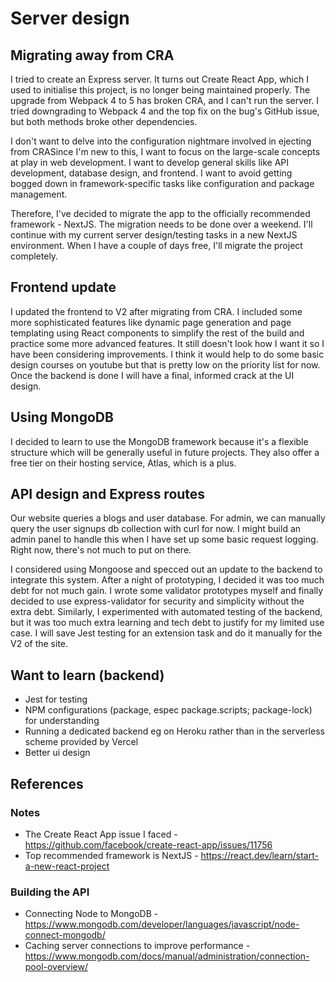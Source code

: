 # Server design
## Migrating away from CRA
I tried to create an Express server. It turns out Create React App, which I used to initialise this project, is no longer being maintained properly. The upgrade from Webpack 4 to 5 has broken CRA, and I can't run the server. I tried downgrading to Webpack 4 and the top fix on the bug's GitHub issue, but both methods broke other dependencies.

I don't want to delve into the configuration nightmare involved in ejecting from CRASince I'm new to this, I want to focus on the large-scale concepts at play in web development. I want to develop general skills like API development, database design, and frontend. I want to avoid getting bogged down in framework-specific tasks like configuration and package management.

Therefore, I've decided to migrate the app to the officially recommended framework - NextJS. The migration needs to be done over a weekend. I'll continue with my current server design/testing tasks in a new NextJS environment. When I have a couple of days free, I'll migrate the project completely.

## Frontend update
I updated the frontend to V2 after migrating from CRA. I included some more sophisticated features like dynamic page generation and page templating using React components to simplify the rest of the build and practice some more advanced features. It still doesn't look how I want it so I have been considering improvements. I think it would help to do some basic design courses on youtube but that is pretty low on the priority list for now. Once the backend is done I will have a final, informed crack at the UI design.

## Using MongoDB
I decided to learn to use the MongoDB framework because it's a flexible structure which will be generally useful in future projects. They also offer a free tier on their hosting service, Atlas, which is a plus.

## API design and Express routes
Our website queries a blogs and user database. For admin, we can manually query the user signups db collection with curl for now. I might build an admin panel to handle this when I have set up some basic request logging. Right now, there's not much to put on there.

I considered using Mongoose and specced out an update to the backend to integrate this system. After a night of prototyping, I decided it was too much debt for not much gain. I wrote some validator prototypes myself and finally decided to use express-validator for security and simplicity without the extra debt. Similarly, I experimented with automated testing of the backend, but it was too much extra learning and tech debt to justify for my limited use case. I will save Jest testing for an extension task and do it manually for the V2 of the site.

## Want to learn (backend)
* Jest for testing
* NPM configurations (package, espec package.scripts; package-lock) for understanding
* Running a dedicated backend eg on Heroku rather than in the serverless scheme provided by Vercel
* Better ui design


## References
### Notes
* The Create React App issue I faced - https://github.com/facebook/create-react-app/issues/11756
* Top recommended framework is NextJS - https://react.dev/learn/start-a-new-react-project

### Building the API
* Connecting Node to MongoDB - https://www.mongodb.com/developer/languages/javascript/node-connect-mongodb/
* Caching server connections to improve performance - https://www.mongodb.com/docs/manual/administration/connection-pool-overview/
